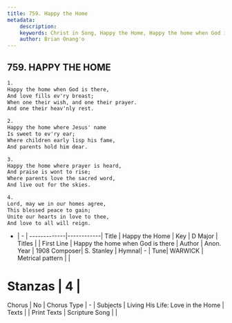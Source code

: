 ```yaml
---
title: 759. Happy the Home
metadata:
    description: 
    keywords: Christ in Song, Happy the Home, Happy the home when God is there, 
    author: Brian Onang'o
---
```



## 759. HAPPY THE HOME

```txt
1.
Happy the home when God is there,
And love fills ev'ry breast;
When one their wish, and one their prayer.
And one their heav'nly rest.

2.
Happy the home where Jesus' name
Is sweet to ev'ry ear;
Where children early lisp his fame,
And parents hold him dear.

3.
Happy the home where prayer is heard,
And praise is wont to rise;
Where parents love the sacred word,
And live out for the skies.

4.
Lord, may we in our homes agree,
This blessed peace to gain;
Unite our hearts in love to thee,
And love to all will reign.
```

- |   -  |
-------------|------------|
Title | Happy the Home |
Key | D Major |
Titles |  |
First Line | Happy the home when God is there |
Author | Anon.
Year | 1908
Composer| S. Stanley |
Hymnal|  - |
Tune| WARWICK |
Metrical pattern | |
# Stanzas | 4 |
Chorus | No |
Chorus Type | - |
Subjects | Living His Life: Love in the Home |
Texts |  |
Print Texts | 
Scripture Song |  |
  
